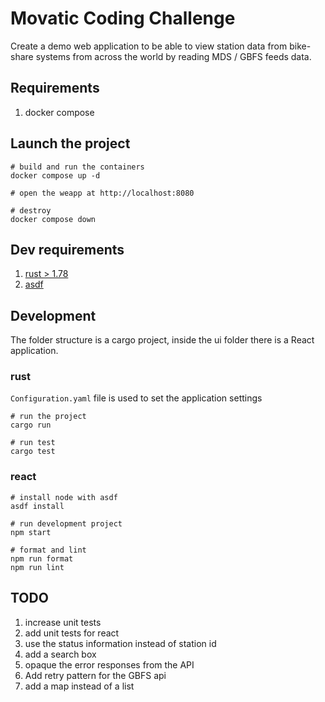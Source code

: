 # Movatic Coding Challenge

Create a demo web application to be able to view station data from bike-share systems
from across the world by reading MDS / GBFS feeds data.

## Requirements
1. docker compose


## Launch the project
```shell
# build and run the containers
docker compose up -d

# open the weapp at http://localhost:8080

# destroy
docker compose down
```

## Dev requirements
1. [rust > 1.78 ](https://www.rust-lang.org/tools/install)
2. [asdf](https://asdf-vm.com/guide/getting-started.html)



## Development
The folder structure is a cargo project, inside the ui folder there is a React application.

### rust
`Configuration.yaml` file is used to set the application settings

```shell
# run the project
cargo run

# run test
cargo test
```

### react
```shell
# install node with asdf
asdf install

# run development project
npm start

# format and lint
npm run format
npm run lint 
```

## TODO
1. increase unit tests
2. add unit tests for react
3. use the status information instead of station id
4. add a search box
5. opaque the error responses from the API
6. Add retry pattern for the GBFS api
7. add a map instead of a list
